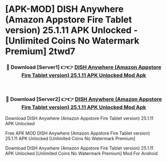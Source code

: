 # [APK-MOD] DISH Anywhere (Amazon Appstore Fire Tablet version) 25.1.11 APK Unlocked - [Unlimited Coins No Watermark Premium] 2twd7



<div align="center">
<h3>🔴 Download [Server1] 👉👉 <a href="https://momento.my/?title=DISH_Anywhere_(Amazon_Appstore_Fire_Tablet_version)_25.1.11_APK_Unlocked">DISH Anywhere (Amazon Appstore Fire Tablet version) 25.1.11 APK Unlocked Mod Apk</a></h3><br>

<h3>🔴 Download [Server2] 👉👉 <a href="https://momento.my/?title=DISH_Anywhere_(Amazon_Appstore_Fire_Tablet_version)_25.1.11_APK_Unlocked">DISH Anywhere (Amazon Appstore Fire Tablet version) 25.1.11 APK Unlocked Mod Apk</a></h3>
</div>



Download DISH Anywhere (Amazon Appstore Fire Tablet version) 25.1.11 APK Unlocked 

Free APK MOD DISH Anywhere (Amazon Appstore Fire Tablet version) 25.1.11 APK Unlocked [Unlimited Coins No Watermark Premium]

Download DISH Anywhere (Amazon Appstore Fire Tablet version) 25.1.11 APK Unlocked [Unlimited Coins No Watermark Premium] Mod For Android
